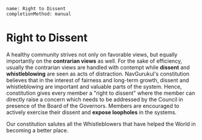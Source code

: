 ```ngMeta
name: Right to Dissent
completionMethod: manual
```

# Right to Dissent

A healthy community strives not only on favorable views, but equally importantly on the **contrarian views** as well. For the sake of efficiency, usually the contrarian views are handled with contempt while **dissent** and **whistleblowing** are seen as acts of distraction. NavGurukul's constitution believes that in the interest of fairness and long-term growth, dissent and whistleblowing are important and valuable parts of the system. Hence, constitution gives every member a "right to dissent" where the member can directly raise a concern which needs to be addressed by the Council in presence of the Board of the Governors. Members are encouraged to actively exercise their dissent and **expose loopholes** in the systems.

Our constitution salutes all the Whistleblowers that have helped the World in becoming a better place.

